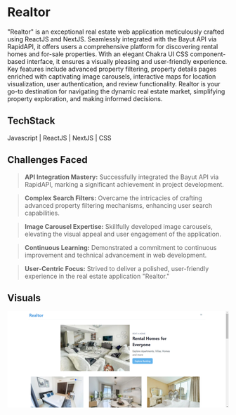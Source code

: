 
# Realtor

"Realtor" is an exceptional real estate web application meticulously crafted using ReactJS and NextJS. Seamlessly integrated with the Bayut API via RapidAPI, it offers users a comprehensive platform for discovering rental homes and for-sale properties. With an elegant Chakra UI CSS component-based interface, it ensures a visually pleasing and user-friendly experience. Key features include advanced property filtering, property details pages enriched with captivating image carousels, interactive maps for location visualization, user authentication, and review functionality. Realtor is your go-to destination for navigating the dynamic real estate market, simplifying property exploration, and making informed decisions.

## TechStack
Javascript | ReactJS | NextJS | CSS 

## Challenges Faced
> **API Integration Mastery:** Successfully integrated the Bayut API via RapidAPI, marking a significant achievement in project development.

> **Complex Search Filters:** Overcame the intricacies of crafting advanced property filtering mechanisms, enhancing user search capabilities.

> **Image Carousel Expertise:** Skillfully developed image carousels, elevating the visual appeal and user engagement of the application.

> **Continuous Learning:** Demonstrated a commitment to continuous improvement and technical advancement in web development.

> **User-Centric Focus:** Strived to deliver a polished, user-friendly experience in the real estate application "Realtor."

## Visuals

![Alt text](image.png)
